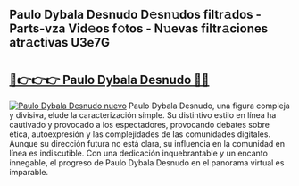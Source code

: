 ## Paulo Dybala Desnudo D𝚎sn𝚞dos filtr𝚊dos - Parts-vza Vid𝚎os f𝚘tos - N𝚞evas filtr𝚊ciones atr𝚊ctivas U3e7G

# <h2><a href="http://mb2k6m.tromn.icu/?c=Paulo+Dybala+Desnudo">🔗👉👉👉 Paulo Dybala Desnudo 🔗🔗</a></h2>

[![Paulo Dybala Desnudo nuevo](https://i.imgur.com/pEAQMta.gif)](http://mb2k6m.tromn.icu/?c=Paulo+Dybala+Desnudo)
Paulo Dybala Desnudo, una figura compleja y divisiva, elude la caracterización simple. Su distintivo estilo en línea ha cautivado y provocado a los espectadores, provocando debates sobre ética, autoexpresión y las complejidades de las comunidades digitales. Aunque su dirección futura no está clara, su influencia en la comunidad en línea es indiscutible. Con una dedicación inquebrantable y un encanto innegable, el progreso de Paulo Dybala Desnudo en el panorama virtual es imparable.
